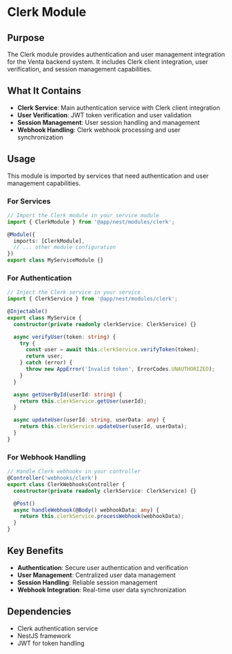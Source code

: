 # Clerk Module

## Purpose

The Clerk module provides authentication and user management integration for the Venta backend system. It includes Clerk client integration, user verification, and session management capabilities.

## What It Contains

- **Clerk Service**: Main authentication service with Clerk client integration
- **User Verification**: JWT token verification and user validation
- **Session Management**: User session handling and management
- **Webhook Handling**: Clerk webhook processing and user synchronization

## Usage

This module is imported by services that need authentication and user management capabilities.

### For Services
```typescript
// Import the Clerk module in your service module
import { ClerkModule } from '@app/nest/modules/clerk';

@Module({
  imports: [ClerkModule],
  // ... other module configuration
})
export class MyServiceModule {}
```

### For Authentication
```typescript
// Inject the Clerk service in your service
import { ClerkService } from '@app/nest/modules/clerk';

@Injectable()
export class MyService {
  constructor(private readonly clerkService: ClerkService) {}

  async verifyUser(token: string) {
    try {
      const user = await this.clerkService.verifyToken(token);
      return user;
    } catch (error) {
      throw new AppError('Invalid token', ErrorCodes.UNAUTHORIZED);
    }
  }

  async getUserById(userId: string) {
    return this.clerkService.getUser(userId);
  }

  async updateUser(userId: string, userData: any) {
    return this.clerkService.updateUser(userId, userData);
  }
}
```

### For Webhook Handling
```typescript
// Handle Clerk webhooks in your controller
@Controller('webhooks/clerk')
export class ClerkWebhooksController {
  constructor(private readonly clerkService: ClerkService) {}

  @Post()
  async handleWebhook(@Body() webhookData: any) {
    return this.clerkService.processWebhook(webhookData);
  }
}
```

## Key Benefits

- **Authentication**: Secure user authentication and verification
- **User Management**: Centralized user data management
- **Session Handling**: Reliable session management
- **Webhook Integration**: Real-time user data synchronization

## Dependencies

- Clerk authentication service
- NestJS framework
- JWT for token handling 